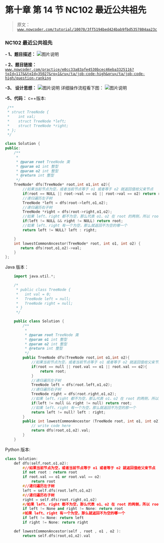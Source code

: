 # 第十章 第 14 节 NC102 最近公共祖先

> 原文：[`www.nowcoder.com/tutorial/10070/3ff5194bed424bab9fbd5357804aa23c`](https://www.nowcoder.com/tutorial/10070/3ff5194bed424bab9fbd5357804aa23c)

### NC102 最近公共祖先

**- 1、题目描述：**
![图片说明](img/66919956304735ade1eada8ade95132d.png "图片标题")

**- 2、题目链接：**
[`www.nowcoder.com/practice/e0cc33a83afe4530bcec46eba3325116?tpId=117&&tqId=35027&rp=1&ru=/ta/job-code-high&qru=/ta/job-code-high/question-ranking`](https://www.nowcoder.com/practice/e0cc33a83afe4530bcec46eba3325116?tpId=117&&tqId=35027&rp=1&ru=/ta/job-code-high&qru=/ta/job-code-high/question-ranking)

**-3、 设计思想：**
![图片说明](img/8f6fc7baa55934aaa23ee02be5325bfe.png "图片标题")
详细操作流程看下图：
![图片说明](img/1eb912e8c565375f624ff4414b926028.png "图片标题")

**-5、代码：**
c++版本:

```cpp
 /**
 * struct TreeNode {
 *    int val;
 *    struct TreeNode *left;
 *    struct TreeNode *right;
 * };
 */

class Solution {
public:
    /**
     * 
     * @param root TreeNode 类 
     * @param o1 int 整型 
     * @param o2 int 整型 
     * @return int 整型
     */
    TreeNode* dfs(TreeNode* root,int o1,int o2){
        //如果当前节点为空，或者当前节点等于 o1 或者等于 o2 就返回值给父亲节点
        if(root == NULL || root->val == o1 || root->val == o2) return root;
        //递归遍历左子树
        TreeNode *left = dfs(root->left,o1,o2);
        //递归遍历右子树
        TreeNode *right = dfs(root->right,o1,o2);
        //如果 left、right 都不为空，那么代表 o1、o2 在 root 的两侧，所以 root 为他们的公共祖先
        if(left != NULL && right != NULL) return root;
        //如果 left、right 有一个为空，那么就返回不为空的哪一个
        return left != NULL? left : right;

    }
    int lowestCommonAncestor(TreeNode* root, int o1, int o2) {
       return dfs(root,o1,o2)->val;
    }
};

```

Java 版本：

```cpp
    import java.util.*;

    /*
     * public class TreeNode {
     *   int val = 0;
     *   TreeNode left = null;
     *   TreeNode right = null;
     * }
     */

    public class Solution {
        /**
         * 
         * @param root TreeNode 类 
         * @param o1 int 整型 
         * @param o2 int 整型 
         * @return int 整型
         */
        public TreeNode dfs(TreeNode root,int o1,int o2){
            //如果当前节点为空，或者当前节点等于 o1 或者等于 o2 就返回值给父亲节点
            if(root == null || root.val == o1 || root.val == o2){
                return root;
            }
            //递归遍历左子树
            TreeNode left = dfs(root.left,o1,o2);
            //递归遍历右子树
            TreeNode right = dfs(root.right,o1,o2);
            //如果 left、right 都不为空，那么代表 o1、o2 在 root 的两侧，所以 root 为他们的公共祖先
            if(left != null && right != null) return root;
            //如果 left、right 有一个为空，那么就返回不为空的那一个
            return left != null? left : right;
        }
        public int lowestCommonAncestor (TreeNode root, int o1, int o2) {
            // write code here
            return dfs(root,o1,o2).val;
        }
    }

```

Python 版本:

```cpp
class Solution:
    def dfs(self,root,o1,o2):
        #//如果当前节点为空，或者当前节点等于 o1 或者等于 o2 就返回值给父亲节点
        if not root : return root
        if root.val == o1 or root.val == o2:
            return root
        #//递归遍历左子树
        left = self.dfs(root.left,o1,o2)
        #//递归遍历右子树
        right = self.dfs(root.right,o1,o2)
        #/如果 left、right 都不为空，那么代表 o1、o2 在 root 的两侧，所以 root 为他们的公共祖先
        if left != None and right != None: return root
        #如果 left、right 有一个为空，那么就返回不为空的哪一个
        if left != None: return left
        if right != None: return right

    def lowestCommonAncestor(self , root , o1 , o2 ):
        return self.dfs(root,o1,o2).val

```